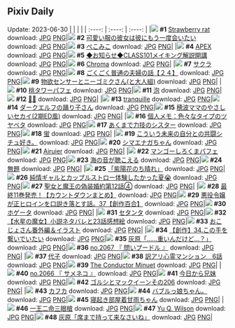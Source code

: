 ## Pixiv Daily
Update: 2023-06-30
|      |      |      |
| :----: | :----: | :----: |
|![](https://pixiv.microyu.workers.dev/c/240x480/img-master/img/2023/06/28/00/00/21/109403358_p0_master1200.jpg) **#1** [Strawberry rat](https://www.pixiv.net/artworks/109403358) download: [JPG](https://pixiv.microyu.workers.dev/img-original/img/2023/06/28/00/00/21/109403358_p0.jpg) [PNG](https://pixiv.microyu.workers.dev/img-original/img/2023/06/28/00/00/21/109403358_p0.png)|![](https://pixiv.microyu.workers.dev/c/240x480/img-master/img/2023/06/28/18/00/51/109419825_p0_master1200.jpg) **#2** [可愛い服の彼女は彼にもう一度会いたい](https://www.pixiv.net/artworks/109419825) download: [JPG](https://pixiv.microyu.workers.dev/img-original/img/2023/06/28/18/00/51/109419825_p0.jpg) [PNG](https://pixiv.microyu.workers.dev/img-original/img/2023/06/28/18/00/51/109419825_p0.png)|![](https://pixiv.microyu.workers.dev/c/240x480/img-master/img/2023/06/29/00/00/10/109430548_p0_master1200.jpg) **#3** [ぺこみこ](https://www.pixiv.net/artworks/109430548) download: [JPG](https://pixiv.microyu.workers.dev/img-original/img/2023/06/29/00/00/10/109430548_p0.jpg) [PNG](https://pixiv.microyu.workers.dev/img-original/img/2023/06/29/00/00/10/109430548_p0.png)|
|![](https://pixiv.microyu.workers.dev/c/240x480/img-master/img/2023/06/28/00/00/14/109403327_p0_master1200.jpg) **#4** [APEX](https://www.pixiv.net/artworks/109403327) download: [JPG](https://pixiv.microyu.workers.dev/img-original/img/2023/06/28/00/00/14/109403327_p0.jpg) [PNG](https://pixiv.microyu.workers.dev/img-original/img/2023/06/28/00/00/14/109403327_p0.png)|![](https://pixiv.microyu.workers.dev/c/240x480/img-master/img/2023/06/28/00/19/31/109404223_p0_master1200.jpg) **#5** [◆お知らせ◆CLASS101メイキング解説開講](https://www.pixiv.net/artworks/109404223) download: [JPG](https://pixiv.microyu.workers.dev/img-original/img/2023/06/28/00/19/31/109404223_p0.jpg) [PNG](https://pixiv.microyu.workers.dev/img-original/img/2023/06/28/00/19/31/109404223_p0.png)|![](https://pixiv.microyu.workers.dev/c/240x480/img-master/img/2023/06/28/18/35/30/109420639_p0_master1200.jpg) **#6** [Chroma](https://www.pixiv.net/artworks/109420639) download: [JPG](https://pixiv.microyu.workers.dev/img-original/img/2023/06/28/18/35/30/109420639_p0.jpg) [PNG](https://pixiv.microyu.workers.dev/img-original/img/2023/06/28/18/35/30/109420639_p0.png)|
|![](https://pixiv.microyu.workers.dev/c/240x480/img-master/img/2023/06/28/00/09/19/109403846_p0_master1200.jpg) **#7** [サクラ](https://www.pixiv.net/artworks/109403846) download: [JPG](https://pixiv.microyu.workers.dev/img-original/img/2023/06/28/00/09/19/109403846_p0.jpg) [PNG](https://pixiv.microyu.workers.dev/img-original/img/2023/06/28/00/09/19/109403846_p0.png)|![](https://pixiv.microyu.workers.dev/c/240x480/img-master/img/2023/06/29/17/28/56/109446395_p0_master1200.jpg) **#8** [ごくごく普通の夫婦の話【２４】](https://www.pixiv.net/artworks/109446395) download: [JPG](https://pixiv.microyu.workers.dev/img-original/img/2023/06/29/17/28/56/109446395_p0.jpg) [PNG](https://pixiv.microyu.workers.dev/img-original/img/2023/06/29/17/28/56/109446395_p0.png)|![](https://pixiv.microyu.workers.dev/c/240x480/img-master/img/2023/06/29/19/26/23/109449211_p0_master1200.jpg) **#9** [物欲センサーとニーゴミクさん(と大人組)](https://www.pixiv.net/artworks/109449211) download: [JPG](https://pixiv.microyu.workers.dev/img-original/img/2023/06/29/19/26/23/109449211_p0.jpg) [PNG](https://pixiv.microyu.workers.dev/img-original/img/2023/06/29/19/26/23/109449211_p0.png)|
|![](https://pixiv.microyu.workers.dev/c/240x480/img-master/img/2023/06/28/20/30/04/109423654_p0_master1200.jpg) **#10** [桃タワーパフェ](https://www.pixiv.net/artworks/109423654) download: [JPG](https://pixiv.microyu.workers.dev/img-original/img/2023/06/28/20/30/04/109423654_p0.jpg) [PNG](https://pixiv.microyu.workers.dev/img-original/img/2023/06/28/20/30/04/109423654_p0.png)|![](https://pixiv.microyu.workers.dev/c/240x480/img-master/img/2023/06/28/00/00/28/109403383_p0_master1200.jpg) **#11** [泡](https://www.pixiv.net/artworks/109403383) download: [JPG](https://pixiv.microyu.workers.dev/img-original/img/2023/06/28/00/00/28/109403383_p0.jpg) [PNG](https://pixiv.microyu.workers.dev/img-original/img/2023/06/28/00/00/28/109403383_p0.png)|![](https://pixiv.microyu.workers.dev/c/240x480/img-master/img/2023/06/28/15/55/29/109417320_p0_master1200.jpg) **#12** [🥵💦](https://www.pixiv.net/artworks/109417320) download: [JPG](https://pixiv.microyu.workers.dev/img-original/img/2023/06/28/15/55/29/109417320_p0.jpg) [PNG](https://pixiv.microyu.workers.dev/img-original/img/2023/06/28/15/55/29/109417320_p0.png)|
|![](https://pixiv.microyu.workers.dev/c/240x480/img-master/img/2023/06/29/19/34/10/109449420_p0_master1200.jpg) **#13** [tranquille](https://www.pixiv.net/artworks/109449420) download: [JPG](https://pixiv.microyu.workers.dev/img-original/img/2023/06/29/19/34/10/109449420_p0.jpg) [PNG](https://pixiv.microyu.workers.dev/img-original/img/2023/06/29/19/34/10/109449420_p0.png)|![](https://pixiv.microyu.workers.dev/c/240x480/img-master/img/2023/06/29/00/00/42/109430662_p0_master1200.jpg) **#14** [ダークエルフの踊り子さん](https://www.pixiv.net/artworks/109430662) download: [JPG](https://pixiv.microyu.workers.dev/img-original/img/2023/06/29/00/00/42/109430662_p0.jpg) [PNG](https://pixiv.microyu.workers.dev/img-original/img/2023/06/29/00/00/42/109430662_p0.png)|![](https://pixiv.microyu.workers.dev/c/240x480/img-master/img/2023/06/28/22/35/56/109427848_p0_master1200.jpg) **#15** [穂波ママのやさしいセカイ(2期ED風)](https://www.pixiv.net/artworks/109427848) download: [JPG](https://pixiv.microyu.workers.dev/img-original/img/2023/06/28/22/35/56/109427848_p0.jpg) [PNG](https://pixiv.microyu.workers.dev/img-original/img/2023/06/28/22/35/56/109427848_p0.png)|
|![](https://pixiv.microyu.workers.dev/c/240x480/img-master/img/2023/06/29/07/00/10/109437397_p0_master1200.jpg) **#16** [個人メモ：色々なタイプのツヤベタ](https://www.pixiv.net/artworks/109437397) download: [JPG](https://pixiv.microyu.workers.dev/img-original/img/2023/06/29/07/00/10/109437397_p0.jpg) [PNG](https://pixiv.microyu.workers.dev/img-original/img/2023/06/29/07/00/10/109437397_p0.png)|![](https://pixiv.microyu.workers.dev/c/240x480/img-master/img/2023/06/29/19/10/30/109448798_p0_master1200.jpg) **#17** [あくまで力技のシスター](https://www.pixiv.net/artworks/109448798) download: [JPG](https://pixiv.microyu.workers.dev/img-original/img/2023/06/29/19/10/30/109448798_p0.jpg) [PNG](https://pixiv.microyu.workers.dev/img-original/img/2023/06/29/19/10/30/109448798_p0.png)|![](https://pixiv.microyu.workers.dev/c/240x480/img-master/img/2023/06/28/00/00/25/109403376_p0_master1200.jpg) **#18** [蛍](https://www.pixiv.net/artworks/109403376) download: [JPG](https://pixiv.microyu.workers.dev/img-original/img/2023/06/28/00/00/25/109403376_p0.jpg) [PNG](https://pixiv.microyu.workers.dev/img-original/img/2023/06/28/00/00/25/109403376_p0.png)|
|![](https://pixiv.microyu.workers.dev/c/240x480/img-master/img/2023/06/28/18/54/54/109421038_p0_master1200.jpg) **#19** [こういう未来の自分との共闘シチュ好き。](https://www.pixiv.net/artworks/109421038) download: [JPG](https://pixiv.microyu.workers.dev/img-original/img/2023/06/28/18/54/54/109421038_p0.jpg) [PNG](https://pixiv.microyu.workers.dev/img-original/img/2023/06/28/18/54/54/109421038_p0.png)|![](https://pixiv.microyu.workers.dev/c/240x480/img-master/img/2023/06/28/00/00/30/109403391_p0_master1200.jpg) **#20** [シマエナガちゃん](https://www.pixiv.net/artworks/109403391) download: [JPG](https://pixiv.microyu.workers.dev/img-original/img/2023/06/28/00/00/30/109403391_p0.jpg) [PNG](https://pixiv.microyu.workers.dev/img-original/img/2023/06/28/00/00/30/109403391_p0.png)|![](https://pixiv.microyu.workers.dev/c/240x480/img-master/img/2023/06/28/00/00/37/109403412_p0_master1200.jpg) **#21** [Airuier](https://www.pixiv.net/artworks/109403412) download: [JPG](https://pixiv.microyu.workers.dev/img-original/img/2023/06/28/00/00/37/109403412_p0.jpg) [PNG](https://pixiv.microyu.workers.dev/img-original/img/2023/06/28/00/00/37/109403412_p0.png)|
|![](https://pixiv.microyu.workers.dev/c/240x480/img-master/img/2023/06/29/20/30/01/109450911_p0_master1200.jpg) **#22** [マンゴーしろくまパフェ](https://www.pixiv.net/artworks/109450911) download: [JPG](https://pixiv.microyu.workers.dev/img-original/img/2023/06/29/20/30/01/109450911_p0.jpg) [PNG](https://pixiv.microyu.workers.dev/img-original/img/2023/06/29/20/30/01/109450911_p0.png)|![](https://pixiv.microyu.workers.dev/c/240x480/img-master/img/2023/06/29/20/40/58/109451251_p0_master1200.jpg) **#23** [海の音が聴こえる](https://www.pixiv.net/artworks/109451251) download: [JPG](https://pixiv.microyu.workers.dev/img-original/img/2023/06/29/20/40/58/109451251_p0.jpg) [PNG](https://pixiv.microyu.workers.dev/img-original/img/2023/06/29/20/40/58/109451251_p0.png)|![](https://pixiv.microyu.workers.dev/c/240x480/img-master/img/2023/06/28/00/00/25/109403375_p0_master1200.jpg) **#24** [無題](https://www.pixiv.net/artworks/109403375) download: [JPG](https://pixiv.microyu.workers.dev/img-original/img/2023/06/28/00/00/25/109403375_p0.jpg) [PNG](https://pixiv.microyu.workers.dev/img-original/img/2023/06/28/00/00/25/109403375_p0.png)|
|![](https://pixiv.microyu.workers.dev/c/240x480/img-master/img/2023/06/28/20/00/02/109422767_p0_master1200.jpg) **#25** [「紫陽花のち晴れ」](https://www.pixiv.net/artworks/109422767) download: [JPG](https://pixiv.microyu.workers.dev/img-original/img/2023/06/28/20/00/02/109422767_p0.jpg) [PNG](https://pixiv.microyu.workers.dev/img-original/img/2023/06/28/20/00/02/109422767_p0.png)|![](https://pixiv.microyu.workers.dev/c/240x480/img-master/img/2023/06/29/00/00/47/109430681_p0_master1200.jpg) **#26** [純情ギャルとカップルストロー体験したかった夏😭](https://www.pixiv.net/artworks/109430681) download: [JPG](https://pixiv.microyu.workers.dev/img-original/img/2023/06/29/00/00/47/109430681_p0.jpg) [PNG](https://pixiv.microyu.workers.dev/img-original/img/2023/06/29/00/00/47/109430681_p0.png)|![](https://pixiv.microyu.workers.dev/c/240x480/img-master/img/2023/06/28/18/40/46/109420740_p0_master1200.jpg) **#27** [聖女と魔王の偽装婚約第12話④](https://www.pixiv.net/artworks/109420740) download: [JPG](https://pixiv.microyu.workers.dev/img-original/img/2023/06/28/18/40/46/109420740_p0.jpg) [PNG](https://pixiv.microyu.workers.dev/img-original/img/2023/06/28/18/40/46/109420740_p0.png)|
|![](https://pixiv.microyu.workers.dev/c/240x480/img-master/img/2023/06/28/15/36/01/109417017_p0_master1200.jpg) **#28** [最終11巻発売！【カウントダウンまとめ】](https://www.pixiv.net/artworks/109417017) download: [JPG](https://pixiv.microyu.workers.dev/img-original/img/2023/06/28/15/36/01/109417017_p0.jpg) [PNG](https://pixiv.microyu.workers.dev/img-original/img/2023/06/28/15/36/01/109417017_p0.png)|![](https://pixiv.microyu.workers.dev/c/240x480/img-master/img/2023/06/29/21/30/11/109452677_p0_master1200.jpg) **#29** [悪役令嬢が正ヒロインを口説き落とす話。37【創作百合】](https://www.pixiv.net/artworks/109452677) download: [JPG](https://pixiv.microyu.workers.dev/img-original/img/2023/06/29/21/30/11/109452677_p0.jpg) [PNG](https://pixiv.microyu.workers.dev/img-original/img/2023/06/29/21/30/11/109452677_p0.png)|![](https://pixiv.microyu.workers.dev/c/240x480/img-master/img/2023/06/28/18/52/07/109420973_p0_master1200.jpg) **#30** [ホゲータ](https://www.pixiv.net/artworks/109420973) download: [JPG](https://pixiv.microyu.workers.dev/img-original/img/2023/06/28/18/52/07/109420973_p0.jpg) [PNG](https://pixiv.microyu.workers.dev/img-original/img/2023/06/28/18/52/07/109420973_p0.png)|
|![](https://pixiv.microyu.workers.dev/c/240x480/img-master/img/2023/06/28/00/00/11/109403318_p0_master1200.jpg) **#31** [セタンタ](https://www.pixiv.net/artworks/109403318) download: [JPG](https://pixiv.microyu.workers.dev/img-original/img/2023/06/28/00/00/11/109403318_p0.jpg) [PNG](https://pixiv.microyu.workers.dev/img-original/img/2023/06/28/00/00/11/109403318_p0.png)|![](https://pixiv.microyu.workers.dev/c/240x480/img-master/img/2023/06/28/21/22/31/109425304_p0_master1200.jpg) **#32** [【水星の魔女】小説ネタバレと23話感想絵](https://www.pixiv.net/artworks/109425304) download: [JPG](https://pixiv.microyu.workers.dev/img-original/img/2023/06/28/21/22/31/109425304_p0.jpg) [PNG](https://pixiv.microyu.workers.dev/img-original/img/2023/06/28/21/22/31/109425304_p0.png)|![](https://pixiv.microyu.workers.dev/c/240x480/img-master/img/2023/06/29/00/37/01/109432062_p0_master1200.jpg) **#33** [おこじょさん番外編＆イラスト](https://www.pixiv.net/artworks/109432062) download: [JPG](https://pixiv.microyu.workers.dev/img-original/img/2023/06/29/00/37/01/109432062_p0.jpg) [PNG](https://pixiv.microyu.workers.dev/img-original/img/2023/06/29/00/37/01/109432062_p0.png)|
|![](https://pixiv.microyu.workers.dev/c/240x480/img-master/img/2023/06/29/00/02/51/109430872_p0_master1200.jpg) **#34** [【創作】34.この手を繋いでいたい](https://www.pixiv.net/artworks/109430872) download: [JPG](https://pixiv.microyu.workers.dev/img-original/img/2023/06/29/00/02/51/109430872_p0.jpg) [PNG](https://pixiv.microyu.workers.dev/img-original/img/2023/06/29/00/02/51/109430872_p0.png)|![](https://pixiv.microyu.workers.dev/c/240x480/img-master/img/2023/06/28/15/35/44/109417013_p0_master1200.jpg) **#35** [灰原「……重いんだけど…？」](https://www.pixiv.net/artworks/109417013) download: [JPG](https://pixiv.microyu.workers.dev/img-original/img/2023/06/28/15/35/44/109417013_p0.jpg) [PNG](https://pixiv.microyu.workers.dev/img-original/img/2023/06/28/15/35/44/109417013_p0.png)|![](https://pixiv.microyu.workers.dev/c/240x480/img-master/img/2023/06/29/12/19/40/109441442_p0_master1200.jpg) **#36** [no.2067 『 問いプードル 』](https://www.pixiv.net/artworks/109441442) download: [JPG](https://pixiv.microyu.workers.dev/img-original/img/2023/06/29/12/19/40/109441442_p0.jpg) [PNG](https://pixiv.microyu.workers.dev/img-original/img/2023/06/29/12/19/40/109441442_p0.png)|
|![](https://pixiv.microyu.workers.dev/c/240x480/img-master/img/2023/06/28/19/05/24/109421406_p0_master1200.jpg) **#37** [代子](https://www.pixiv.net/artworks/109421406) download: [JPG](https://pixiv.microyu.workers.dev/img-original/img/2023/06/28/19/05/24/109421406_p0.jpg) [PNG](https://pixiv.microyu.workers.dev/img-original/img/2023/06/28/19/05/24/109421406_p0.png)|![](https://pixiv.microyu.workers.dev/c/240x480/img-master/img/2023/06/28/19/04/22/109421379_p0_master1200.jpg) **#38** [訳アリ心霊マンション　6話](https://www.pixiv.net/artworks/109421379) download: [JPG](https://pixiv.microyu.workers.dev/img-original/img/2023/06/28/19/04/22/109421379_p0.jpg) [PNG](https://pixiv.microyu.workers.dev/img-original/img/2023/06/28/19/04/22/109421379_p0.png)|![](https://pixiv.microyu.workers.dev/c/240x480/img-master/img/2023/06/28/00/00/07/109403296_p0_master1200.jpg) **#39** [The Conductor Minuet](https://www.pixiv.net/artworks/109403296) download: [JPG](https://pixiv.microyu.workers.dev/img-original/img/2023/06/28/00/00/07/109403296_p0.jpg) [PNG](https://pixiv.microyu.workers.dev/img-original/img/2023/06/28/00/00/07/109403296_p0.png)|
|![](https://pixiv.microyu.workers.dev/c/240x480/img-master/img/2023/06/29/07/53/31/109438089_p0_master1200.jpg) **#40** [no.2066 『 サメネコ 』](https://www.pixiv.net/artworks/109438089) download: [JPG](https://pixiv.microyu.workers.dev/img-original/img/2023/06/29/07/53/31/109438089_p0.jpg) [PNG](https://pixiv.microyu.workers.dev/img-original/img/2023/06/29/07/53/31/109438089_p0.png)|![](https://pixiv.microyu.workers.dev/c/240x480/img-master/img/2023/06/28/09/17/26/109411671_p0_master1200.jpg) **#41** [今日から兄妹](https://www.pixiv.net/artworks/109411671) download: [JPG](https://pixiv.microyu.workers.dev/img-original/img/2023/06/28/09/17/26/109411671_p0.jpg) [PNG](https://pixiv.microyu.workers.dev/img-original/img/2023/06/28/09/17/26/109411671_p0.png)|![](https://pixiv.microyu.workers.dev/c/240x480/img-master/img/2023/06/28/00/02/11/109403568_p0_master1200.jpg) **#42** [ゴルシとマックイーンその206](https://www.pixiv.net/artworks/109403568) download: [JPG](https://pixiv.microyu.workers.dev/img-original/img/2023/06/28/00/02/11/109403568_p0.jpg) [PNG](https://pixiv.microyu.workers.dev/img-original/img/2023/06/28/00/02/11/109403568_p0.png)|
|![](https://pixiv.microyu.workers.dev/c/240x480/img-master/img/2023/06/28/18/00/05/109419724_p0_master1200.jpg) **#43** [カフカ](https://www.pixiv.net/artworks/109419724) download: [JPG](https://pixiv.microyu.workers.dev/img-original/img/2023/06/28/18/00/05/109419724_p0.jpg) [PNG](https://pixiv.microyu.workers.dev/img-original/img/2023/06/28/18/00/05/109419724_p0.png)|![](https://pixiv.microyu.workers.dev/c/240x480/img-master/img/2023/06/29/20/33/02/109451016_p0_master1200.jpg) **#44** [バブルっ娘ちゃん。](https://www.pixiv.net/artworks/109451016) download: [JPG](https://pixiv.microyu.workers.dev/img-original/img/2023/06/29/20/33/02/109451016_p0.jpg) [PNG](https://pixiv.microyu.workers.dev/img-original/img/2023/06/29/20/33/02/109451016_p0.png)|![](https://pixiv.microyu.workers.dev/c/240x480/img-master/img/2023/06/28/18/20/03/109420276_p0_master1200.jpg) **#45** [寝起き部屋着甘雨ちゃん](https://www.pixiv.net/artworks/109420276) download: [JPG](https://pixiv.microyu.workers.dev/img-original/img/2023/06/28/18/20/03/109420276_p0.jpg) [PNG](https://pixiv.microyu.workers.dev/img-original/img/2023/06/28/18/20/03/109420276_p0.png)|
|![](https://pixiv.microyu.workers.dev/c/240x480/img-master/img/2023/06/29/00/00/29/109430619_p0_master1200.jpg) **#46** [一王二命三眼槍](https://www.pixiv.net/artworks/109430619) download: [JPG](https://pixiv.microyu.workers.dev/img-original/img/2023/06/29/00/00/29/109430619_p0.jpg) [PNG](https://pixiv.microyu.workers.dev/img-original/img/2023/06/29/00/00/29/109430619_p0.png)|![](https://pixiv.microyu.workers.dev/c/240x480/img-master/img/2023/06/28/20/09/29/109423084_p0_master1200.jpg) **#47** [Yu Q. Wilson](https://www.pixiv.net/artworks/109423084) download: [JPG](https://pixiv.microyu.workers.dev/img-original/img/2023/06/28/20/09/29/109423084_p0.jpg) [PNG](https://pixiv.microyu.workers.dev/img-original/img/2023/06/28/20/09/29/109423084_p0.png)|![](https://pixiv.microyu.workers.dev/c/240x480/img-master/img/2023/06/29/16/04/27/109444851_p0_master1200.jpg) **#48** [灰原「席まで持って来なさいね」](https://www.pixiv.net/artworks/109444851) download: [JPG](https://pixiv.microyu.workers.dev/img-original/img/2023/06/29/16/04/27/109444851_p0.jpg) [PNG](https://pixiv.microyu.workers.dev/img-original/img/2023/06/29/16/04/27/109444851_p0.png)|
